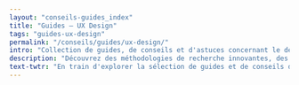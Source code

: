 ```yaml
---
layout: "conseils-guides_index"
title: "Guides – UX Design"
tags: "guides-ux-design"
permalink: "/conseils/guides/ux-design/"
intro: "Collection de guides, de conseils et d'astuces concernant le design d'UX. Découvrez des méthodologies de recherche innovantes afin de comprendre les besoins et les frictions des utilisateurs. Explorez comme les teams UX à travers le monde restituent les résultats à l'équipe projet, gardent le cap sur les objectifs business et comment elles implémentent un écosystème de mesure des résultats."
description: "Découvrez des méthodologies de recherche innovantes, des techniques pour restituer les résultats et mesurer la performances des interfaces"
text-twtr: "En train d'explorer la sélection de guides et de conseils d'UX Design du @MagDuWebdesign"
---
```

